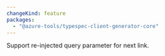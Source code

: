 ```yaml
---
changeKind: feature
packages:
  - "@azure-tools/typespec-client-generator-core"
---
```


Support re-injected query parameter for next link.